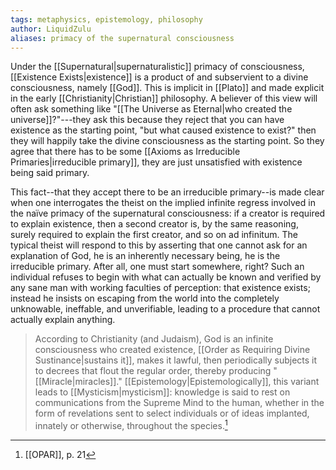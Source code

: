 ```yaml
---
tags: metaphysics, epistemology, philosophy
author: LiquidZulu
aliases: primacy of the supernatural consciousness
---
```


Under the [[Supernatural|supernaturalistic]] primacy of consciousness, [[Existence Exists|existence]] is a product of and subservient to a divine consciousness, namely [[God]]. This is implicit in [[Plato]] and made explicit in the early [[Christianity|Christian]] philosophy. A believer of this view will often ask something like "[[The Universe as Eternal|who created the universe]]?"---they ask this because they reject that you can have existence as the starting point, "but what caused existence to exist?" then they will happily take the divine consciousness as the starting point. So they agree that there has to be some [[Axioms as Irreducible Primaries|irreducible primary]], they are just unsatisfied with existence being said primary. 

This fact--that they accept there to be an irreducible primary--is made clear when one interrogates the theist on the implied infinite regress involved in the naïve primacy of the supernatural consciousness: if a creator is required to explain existence, then a second creator is, by the same reasoning, surely required to explain the first creator, and so on ad infinitum. The typical theist will respond to this by asserting that one cannot ask for an explanation of God, he is an inherently necessary being, he is the irreducible primary. After all, one must start somewhere, right? Such an individual refuses to begin with what can actually be known and verified by any sane man with working faculties of perception: that existence exists; instead he insists on escaping from the world into the completely unknowable, ineffable, and unverifiable, leading to a procedure that cannot actually explain anything.

>According to Christianity (and Judaism), God is an infinite consciousness who created existence, [[Order as Requiring Divine Sustinance|sustains it]], makes it lawful, then periodically subjects it to decrees that flout the regular order, thereby producing "[[Miracle|miracles]]." [[Epistemology|Epistemologically]], this variant leads to [[Mysticism|mysticism]]: knowledge is said to rest on communications from the Supreme Mind to the human, whether in the form of revelations sent to select individuals or of ideas implanted, innately or otherwise, throughout the species.[^1]

[^1]: [[OPAR]], p. 21